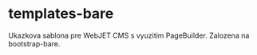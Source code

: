 # templates-bare
Ukazkova sablona pre WebJET CMS s vyuzitim PageBuilder. Zalozena na bootstrap-bare.
